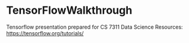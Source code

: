 # TensorFlowWalkthrough
Tensorflow presentation prepared for CS 7311 Data Science
Resources: https://tensorflow.org/tutorials/
